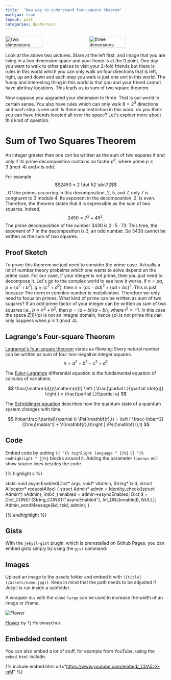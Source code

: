 ```yaml
---
title:  "New way to understand four-square theorem"
mathjax: true
layout: post
categories: Quaternion
---
```



<div style="display: flex; justify-content: space-between;">
  <img src="https://upload.wikimedia.org/wikipedia/commons/0/05/Sum_of_two_squares_theorem.svg" alt="two dimensions" style="width: 48%;">
  <img src="https://upload.wikimedia.org/wikipedia/commons/1/1d/Distances_between_double_cube_corners.svg" alt="three dimensions" style="width: 48%;">
</div>

Look at the above two pictures. Stare at the left first, and image that you are living in a two dimension space and your home is at the 0 point. One day you want to walk to other palces to visit your 2-fold friends but there is rules in this world which you can only walk on four directions that is left, right, up and down and each step you walk is just one unit in this world. The funny and interesting thing in this world is that you and your friend cannot have abritray locations. This leads us to sum of two square theorem.

Now suppose you upgraded your dimension to three. That is our world in certain sense. You also have rules which can only walk $8=2^3$ directions and each step is one unit. Is there any restriction in this word, do you think you can have friends located all over the space? Let's exploer more about this kind of question.

# Sum of Two Squares Theorem
An integer greater than one can be written as the sum of two squares if and only if its prime decomposition contains no factor $p^k$, where prime $p \equiv 3 \pmod{4}$ and $k$ is odd.

For example $$2450 = 2 \dot 52 \dot72$$. Of the primes occurring in this decomposition, 2, 5, and 7, only 7 is congruent to 3 modulo 4. Its exponent in the decomposition, 2, is even. Therefore, the theorem states that it is expressible as the sum of two squares. Indeed, $$2450 = 7^2 + 49^2.$$ The prime decomposition of the number 3430 is $2 · 5 · 73$. This time, the exponent of 7 in the decomposition is 3, an odd number. So 3430 cannot be written as the sum of two squares.
## Proof Sketch
To prove this theorem we just need to consider the prime case. Actually a lot of number theory probelms which one wants to solve depend on the prime case. For our case, if your integer is not prime, then you just need to decompose it. Let's go to the complex world to see how it works. If $n=pq, p=(a^2+b^2), q=(c^2+d^2)$, then $n=(ac-bd)^2+(ad+bc)^2$. This is just because The norm in complex number is muliplicative. Therefore we only need to focus on primes. What kind of prime can be written as sum of two suqares? If an odd prime factor of your integer can be written as sum of two squares i.e., $p=a^2+b^2,$ then $p=(a+bi)(a-bi)$, where $i^2=-1$. In this case the space $Z[i]/(p)$ is not an integral domain, hence $(p)$ is not prime this can only happens when $p \equiv 1 \pmod{4}$. 


## Lagrange's Four-square Theorem

[Lagrange's four-square theorem](https://www.wikiwand.com/en/Lagrange's_four-square_theorem) states as fllowing:
Every natural number can be written as sum of four non-negaitve integer squares.
$$n = a^2 + b^2 + c^2 + d^2 $$

The [Euler-Lagrange](https://en.wikipedia.org/wiki/Lagrangian_mechanics) differential equation is the fundamental equation of calculus of variations.

$$ \frac{\mathrm{d}}{\mathrm{d}t} \left ( \frac{\partial L}{\partial \dot{q}} \right ) = \frac{\partial L}{\partial q} $$

The [Schrödinger equation](https://en.wikipedia.org/wiki/Schr%C3%B6dinger_equation) describes how the quantum state of a quantum system changes with time.

$$ i\hbar\frac{\partial}{\partial t} \Psi(\mathbf{r},t) = \left [ \frac{-\hbar^2}{2\mu}\nabla^2 + V(\mathbf{r},t)\right ] \Psi(\mathbf{r},t) $$

## Code

Embed code by putting `{{ "{% highlight language " }}%}` `{{ "{% endhighlight " }}%}` blocks around it. Adding the parameter `linenos` will show source lines besides the code.

{% highlight c %}

static void asyncEnabled(Dict* args, void* vAdmin, String* txid, struct Allocator* requestAlloc)
{
    struct Admin* admin = Identity_check((struct Admin*) vAdmin);
    int64_t enabled = admin->asyncEnabled;
    Dict d = Dict_CONST(String_CONST("asyncEnabled"), Int_OBJ(enabled), NULL);
    Admin_sendMessage(&d, txid, admin);
}

{% endhighlight %}

## Gists

With the `jekyll-gist` plugin, which is preinstalled on Github Pages, you can embed gists simply by using the `gist` command:

<script src="https://gist.github.com/5555251.js?file=gist.md"></script>

## Images

Upload an image to the *assets* folder and embed it with `![title](/assets/name.jpg))`. Keep in mind that the path needs to be adjusted if Jekyll is run inside a subfolder.

A wrapper `div` with the class `large` can be used to increase the width of an image or iframe.

![Flower](https://user-images.githubusercontent.com/4943215/55412447-bcdb6c80-5567-11e9-8d12-b1e35fd5e50c.jpg)

[Flower](https://unsplash.com/photos/iGrsa9rL11o) by Tj Holowaychuk

## Embedded content

You can also embed a lot of stuff, for example from YouTube, using the `embed.html` include.

{% include embed.html url="https://www.youtube.com/embed/_C0A5zX-iqM" %}
